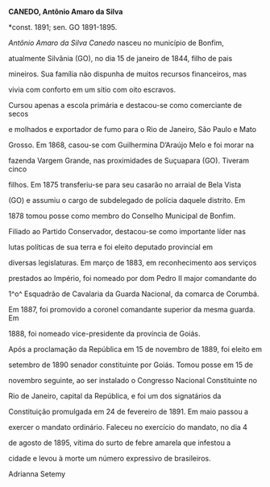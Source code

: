 **CANEDO, Antônio Amaro da Silva**



\*const. 1891; sen. GO 1891-1895.



*Antônio Amaro da Silva Canedo* nasceu no município de Bonfim,

atualmente Silvânia (GO), no dia 15 de janeiro de 1844, filho de pais

mineiros. Sua família não dispunha de muitos recursos financeiros, mas

vivia com conforto em um sítio com oito escravos.



Cursou apenas a escola primária e destacou-se como comerciante de secos

e molhados e exportador de fumo para o Rio de Janeiro, São Paulo e Mato

Grosso. Em 1868, casou-se com Guilhermina D’Araújo Melo e foi morar na

fazenda Vargem Grande, nas proximidades de Suçuapara (GO). Tiveram cinco

filhos. Em 1875 transferiu-se para seu casarão no arraial de Bela Vista

(GO) e assumiu o cargo de subdelegado de polícia daquele distrito. Em

1878 tomou posse como membro do Conselho Municipal de Bonfim.



Filiado ao Partido Conservador, destacou-se como importante líder nas

lutas políticas de sua terra e foi eleito deputado provincial em

diversas legislaturas. Em março de 1883, em reconhecimento aos serviços

prestados ao Império, foi nomeado por dom Pedro II major comandante do

1^o^ Esquadrão de Cavalaria da Guarda Nacional, da comarca de Corumbá.

Em 1887, foi promovido a coronel comandante superior da mesma guarda. Em

1888, foi nomeado vice-presidente da província de Goiás.



Após a proclamação da República em 15 de novembro de 1889, foi eleito em

setembro de 1890 senador constituinte por Goiás. Tomou posse em 15 de

novembro seguinte, ao ser instalado o Congresso Nacional Constituinte no

Rio de Janeiro, capital da República, e foi um dos signatários da

Constituição promulgada em 24 de fevereiro de 1891. Em maio passou a

exercer o mandato ordinário. Faleceu no exercício do mandato, no dia 4

de agosto de 1895, vítima do surto de febre amarela que infestou a

cidade e levou à morte um número expressivo de brasileiros.



Adrianna Setemy



